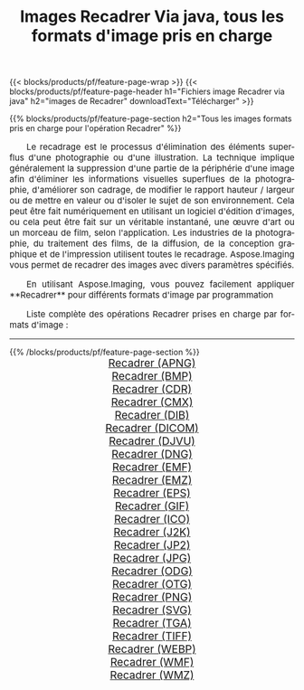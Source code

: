 ﻿---
title: Images Recadrer Via java, tous les formats d'image pris en charge 
weight: 3920
url: /fr/java/crop/ 
lang: fr
langdirlevel: 2
locales: zh-hans,ja,it,ru,de,es,fr,nl,id,lt,pl,pt,vi,tr,ko,zh-hant,ar,hi,th,sv,cs,uk,he
description: En utilisant Aspose.Imaging, vous pouvez facilement Recadrer images Via java
---

{{< blocks/products/pf/feature-page-wrap >}}
{{< blocks/products/pf/feature-page-header h1="Fichiers image Recadrer via java" h2="images de Recadrer" downloadText="Télécharger" >}}


{{% blocks/products/pf/feature-page-section  h2="Tous les images formats pris en charge pour l'opération Recadrer" %}}
<p align="justify" style="text-indent:2em;font-size:15px;">
Le recadrage est le processus d'élimination des éléments superflus d'une photographie ou d'une illustration. La technique implique généralement la suppression d'une partie de la périphérie d'une image afin d'éliminer les informations visuelles superflues de la photographie, d'améliorer son cadrage, de modifier le rapport hauteur / largeur ou de mettre en valeur ou d'isoler le sujet de son environnement. Cela peut être fait numériquement en utilisant un logiciel d'édition d'images, ou cela peut être fait sur un véritable instantané, une œuvre d'art ou un morceau de film, selon l'application. Les industries de la photographie, du traitement des films, de la diffusion, de la conception graphique et de l'impression utilisent toutes le recadrage. Aspose.Imaging vous permet de recadrer des images avec divers paramètres spécifiés.
</p>
<p align="justify" style="text-indent:2em;font-size:15px;">
En utilisant Aspose.Imaging, vous pouvez facilement appliquer **Recadrer** pour différents formats d'image par programmation
</p>
<p align="justify" style="text-indent:2em;font-size:15px;">
Liste complète des opérations Recadrer prises en charge par formats d'image :
</p>
<hr/>
{{% /blocks/products/pf/feature-page-section %}}
<div class="container-fluid productfamilypage bg-gray">
    <div class="convertypes bg-gray agp-content section">
        <div class="container">
		<div class="row other-converters" style="gap: 10px;font-size: 19px;text-align:center;">
		    <div class='col-md-2 other-converter remove-lp remove-rp'><a href="/imaging/fr/java/crop/apng/" style="padding:15px;">Recadrer (APNG)</a></div><div class='col-md-2 other-converter remove-lp remove-rp'><a href="/imaging/fr/java/crop/bmp/" style="padding:15px;">Recadrer (BMP)</a></div><div class='col-md-2 other-converter remove-lp remove-rp'><a href="/imaging/fr/java/crop/cdr/" style="padding:15px;">Recadrer (CDR)</a></div><div class='col-md-2 other-converter remove-lp remove-rp'><a href="/imaging/fr/java/crop/cmx/" style="padding:15px;">Recadrer (CMX)</a></div><div class='col-md-2 other-converter remove-lp remove-rp'><a href="/imaging/fr/java/crop/dib/" style="padding:15px;">Recadrer (DIB)</a></div><div class='col-md-2 other-converter remove-lp remove-rp'><a href="/imaging/fr/java/crop/dicom/" style="padding:15px;">Recadrer (DICOM)</a></div><div class='col-md-2 other-converter remove-lp remove-rp'><a href="/imaging/fr/java/crop/djvu/" style="padding:15px;">Recadrer (DJVU)</a></div><div class='col-md-2 other-converter remove-lp remove-rp'><a href="/imaging/fr/java/crop/dng/" style="padding:15px;">Recadrer (DNG)</a></div><div class='col-md-2 other-converter remove-lp remove-rp'><a href="/imaging/fr/java/crop/emf/" style="padding:15px;">Recadrer (EMF)</a></div><div class='col-md-2 other-converter remove-lp remove-rp'><a href="/imaging/fr/java/crop/emz/" style="padding:15px;">Recadrer (EMZ)</a></div><div class='col-md-2 other-converter remove-lp remove-rp'><a href="/imaging/fr/java/crop/eps/" style="padding:15px;">Recadrer (EPS)</a></div><div class='col-md-2 other-converter remove-lp remove-rp'><a href="/imaging/fr/java/crop/gif/" style="padding:15px;">Recadrer (GIF)</a></div><div class='col-md-2 other-converter remove-lp remove-rp'><a href="/imaging/fr/java/crop/ico/" style="padding:15px;">Recadrer (ICO)</a></div><div class='col-md-2 other-converter remove-lp remove-rp'><a href="/imaging/fr/java/crop/j2k/" style="padding:15px;">Recadrer (J2K)</a></div><div class='col-md-2 other-converter remove-lp remove-rp'><a href="/imaging/fr/java/crop/jp2/" style="padding:15px;">Recadrer (JP2)</a></div><div class='col-md-2 other-converter remove-lp remove-rp'><a href="/imaging/fr/java/crop/jpg/" style="padding:15px;">Recadrer (JPG)</a></div><div class='col-md-2 other-converter remove-lp remove-rp'><a href="/imaging/fr/java/crop/odg/" style="padding:15px;">Recadrer (ODG)</a></div><div class='col-md-2 other-converter remove-lp remove-rp'><a href="/imaging/fr/java/crop/otg/" style="padding:15px;">Recadrer (OTG)</a></div><div class='col-md-2 other-converter remove-lp remove-rp'><a href="/imaging/fr/java/crop/png/" style="padding:15px;">Recadrer (PNG)</a></div><div class='col-md-2 other-converter remove-lp remove-rp'><a href="/imaging/fr/java/crop/svg/" style="padding:15px;">Recadrer (SVG)</a></div><div class='col-md-2 other-converter remove-lp remove-rp'><a href="/imaging/fr/java/crop/tga/" style="padding:15px;">Recadrer (TGA)</a></div><div class='col-md-2 other-converter remove-lp remove-rp'><a href="/imaging/fr/java/crop/tiff/" style="padding:15px;">Recadrer (TIFF)</a></div><div class='col-md-2 other-converter remove-lp remove-rp'><a href="/imaging/fr/java/crop/webp/" style="padding:15px;">Recadrer (WEBP)</a></div><div class='col-md-2 other-converter remove-lp remove-rp'><a href="/imaging/fr/java/crop/wmf/" style="padding:15px;">Recadrer (WMF)</a></div><div class='col-md-2 other-converter remove-lp remove-rp'><a href="/imaging/fr/java/crop/wmz/" style="padding:15px;">Recadrer (WMZ)</a></div>
                </div>
        </div>
    </div>
</div>
<br/>
